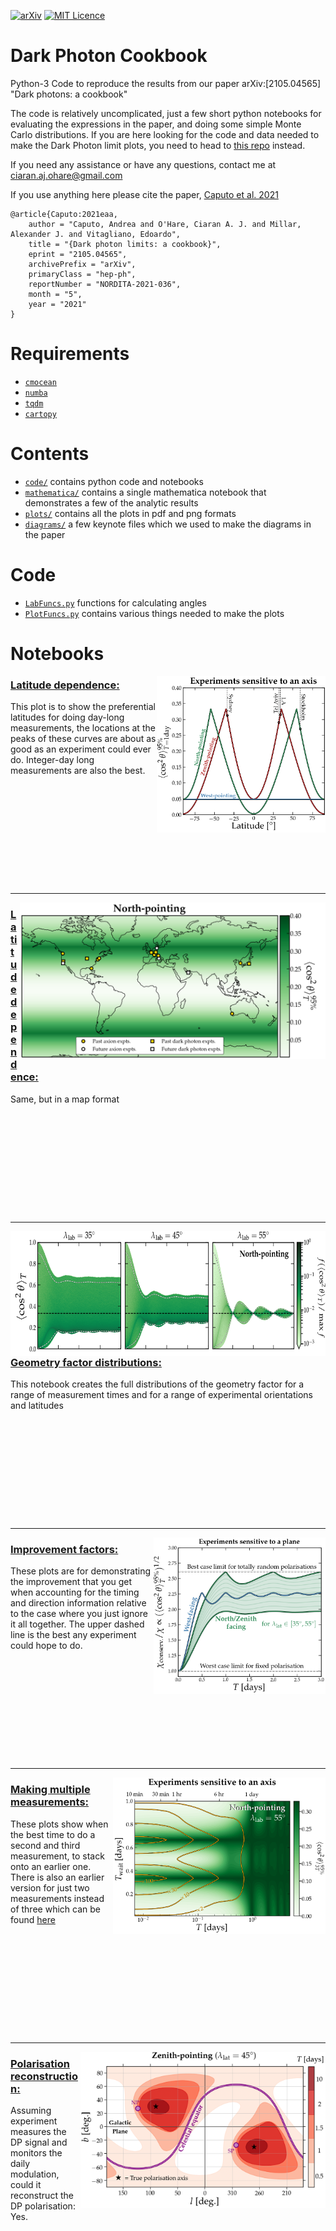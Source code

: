 [![arXiv](https://img.shields.io/badge/arXiv-2105.04565-B31B1B.svg)](https://arxiv.org/abs/2105.04565)
[![MIT Licence](https://badges.frapsoft.com/os/mit/mit.svg?v=103)](https://opensource.org/licenses/mit-license.php)


# Dark Photon Cookbook
Python-3 Code to reproduce the results from our paper arXiv:[2105.04565] "Dark photons: a cookbook"

The code is relatively uncomplicated, just a few short python notebooks for evaluating the expressions in the paper, and doing some simple Monte Carlo distributions. If you are here looking for the code and data needed to make the Dark Photon limit plots, you need to head to [this repo](https://github.com/cajohare/AxionLimits) instead.

If you need any assistance or have any questions, contact me at ciaran.aj.ohare@gmail.com

If you use anything here please cite the paper, [Caputo et al. 2021](https://arxiv.org/abs/2105.04565)
```
@article{Caputo:2021eaa,
    author = "Caputo, Andrea and O'Hare, Ciaran A. J. and Millar, Alexander J. and Vitagliano, Edoardo",
    title = "{Dark photon limits: a cookbook}",
    eprint = "2105.04565",
    archivePrefix = "arXiv",
    primaryClass = "hep-ph",
    reportNumber = "NORDITA-2021-036",
    month = "5",
    year = "2021"
}
```

# Requirements
* [`cmocean`](https://matplotlib.org/cmocean/)
* [`numba`](http://numba.pydata.org/)
* [`tqdm`](https://pypi.org/project/tqdm/)
* [`cartopy`](https://scitools.org.uk/cartopy/docs/latest/#)

# Contents
* [`code/`](https://github.com/cajohare/DarkPhotonCookbook/tree/main/code) contains python code and notebooks
* [`mathematica/`](https://github.com/cajohare/DarkPhotonCookbook/tree/main/mathematica) contains a single mathematica notebook that demonstrates a few of the analytic results
* [`plots/`](https://github.com/cajohare/DarkPhotonCookbook/tree/main/plots) contains all the plots in pdf and png formats
* [`diagrams/`](https://github.com/cajohare/DarkPhotonCookbook/tree/main/diagrams) a few keynote files which we used to make the diagrams in the paper

# Code
* [`LabFuncs.py`](https://github.com/cajohare/DarkPhotonCookbook/blob/master/code/LabFuncs.py) functions for calculating angles
* [`PlotFuncs.py`](https://github.com/cajohare/DarkPhotonCookbook/blob/master/code/PlotFuncs.py) contains various things needed to make the plots

# Notebooks
[<img align="right" src="plots/plots_png/LocationDependence.png" height="250">](https://github.com/cajohare/DarkPhotonCookbook/raw/master/plots/plots_png/LocationDependence.png)
### [Latitude dependence:](https://github.com/cajohare/DarkPhotonCookbook/blob/master/code/LocationDependence.ipynb)
This plot is to show the preferential latitudes for doing day-long measurements, the locations at the peaks of these curves are about as good as an experiment could ever do. Integer-day long measurements are also the best.
### &nbsp;
### &nbsp;
### &nbsp;
### &nbsp;
---
[<img align="right" src="plots/plots_png/Map_North.png" height="250">](https://github.com/cajohare/DarkPhotonCookbook/raw/master/plots/plots_png/Map_North.png)
### [Latitude dependence:](https://github.com/cajohare/DarkPhotonCookbook/blob/master/code/LocationMaps.ipynb)
Same, but in a map format
### &nbsp;
### &nbsp;
### &nbsp;
### &nbsp;
---
[<img align="right" src="plots/plots_png/North_costh_dist.png" height="200">](https://github.com/cajohare/DarkPhotonCookbook/raw/master/plots/plots_png/North_costh_dist.png)
### [Geometry factor distributions:](https://github.com/cajohare/DarkPhotonCookbook/blob/master/code/Polarisation_angles.ipynb)
This notebook creates the full distributions of the geometry factor for a range of measurement times and for a range of experimental orientations and latitudes
### &nbsp;
### &nbsp;
### &nbsp;
### &nbsp;
---
[<img align="right" src="plots/plots_png/Improvement_Plane.png" height="250">](https://github.com/cajohare/DarkPhotonCookbook/raw/master/plots/plots_png/Improvement_Plane.png)
### [Improvement factors:](https://github.com/cajohare/DarkPhotonCookbook/blob/master/code/Improvement.ipynb)
These plots are for demonstrating the improvement that you get when accounting for the timing and direction information relative to the case where you just ignore it all together. The upper dashed line is the best any experiment could hope to do.
### &nbsp;
### &nbsp;
### &nbsp;
### &nbsp;
---
[<img align="right" src="plots/plots_png/RescanTwice_North.png" height="250">](https://github.com/cajohare/DarkPhotonCookbook/raw/master/plots/plots_png/RescanTwice_North.png)
### [Making multiple measurements:](https://github.com/cajohare/DarkPhotonCookbook/blob/master/code/Polarisation_rescan_Twice.ipynb)
These plots show when the best time to do a second and third measurement, to stack onto an earlier one. There is also an earlier version for just two measurements instead of three which can be found [here](https://github.com/cajohare/DarkPhotonCookbook/blob/master/code/Polarisation_rescan.ipynb)
### &nbsp;
### &nbsp;
### &nbsp;
### &nbsp;
---
[<img align="right" src="plots/plots_png/PolarisationMap_Zenith.png" height="250">](https://github.com/cajohare/DarkPhotonCookbook/raw/master/plots/plots_png/PolarisationMap_Zenith.png)
### [Polarisation reconstruction:](https://github.com/cajohare/DarkPhotonCookbook/blob/master/code/Plot_PolarisationMaps.ipynb)
Assuming experiment measures the DP signal and monitors the daily modulation, could it reconstruct the DP polarisation: Yes.
### &nbsp;
### &nbsp;
### &nbsp;
### &nbsp;
